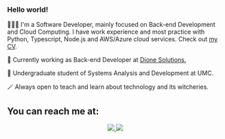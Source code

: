 ### Hello world!
<p> 👩🏻‍💻  I'm a Software Developer, mainly focused on Back-end Development and Cloud Computing. I have work experience and most practice with Python, Typescript, Node.js and AWS/Azure cloud services. Check out <a href="https://drive.google.com/file/d/1YfvJye46ny0oJ93WPVExVLTScfbXUAAA/view?usp=sharing">my CV</a>.</p>
<p> 🔭  Currently working as Back-end Developer at <a href="https://www.dione.solutions/pt-br/">Dione Solutions.</a> </p>
<p> 🌱  Undergraduate student of Systems Analysis and Development at UMC. </p>
<p> 🪄  Always open to teach and learn about technology and its witcheries. </p>

## You can reach me at:
<p align="center">
    <a href="https://www.linkedin.com/in/beatriz-mattos/">
    <img src="https://img.shields.io/badge/LinkedIn-0077B5?style=for-the-badge&logo=linkedin&logoColor=white"/>
    </a>
     <a href="mailto:beatrizjungersmattos@gmail.com?subject=Oi,%20Bia!%20">
    <img src="https://img.shields.io/badge/Gmail-D14836?style=for-the-badge&logo=gmail&logoColor=white"/>
    </a>
</p>


